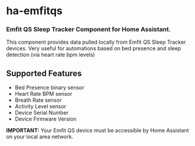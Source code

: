 # ha-emfitqs

### Emfit QS Sleep Tracker Component for Home Assistant.

This component provides data pulled locally from Emfit QS Sleep Tracker devices. Very useful for automations based on bed presence and sleep detection (via heart rate bpm levels)

## Supported Features
* Bed Presence binary sensor
* Heart Rate BPM sensor
* Breath Rate sensor
* Activity Level sensor
* Device Serial Number
* Device Firmware Version

**IMPORTANT:** Your Emfit QS device must be accessible by Home Assistant on your local area network.
